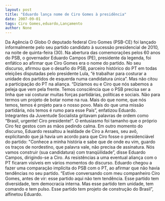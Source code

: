 ```yaml
---
layout: post
title: "Eduardo lança nome de Ciro Gomes à presidência"
date: 2007-09-01
tags: Ciro Gomes,eduardo,Lançamento
author: None
---
```

Da Ag&ecirc;ncia O Globo 
O deputado federal Ciro Gomes (PSB-CE) foi lan&ccedil;ado informalmente pelo seu partido candidato&nbsp;&agrave; sucess&atilde;o presidencial de 2010, na noite de quinta-feira (30). Na abertura das comemora&ccedil;&otilde;es pelos 60 anos do PSB, o governador Eduardo Campos (PE), presidente da legenda, foi enf&aacute;tico ao afirmar que Ciro Gomes era o nome do partido. 
No seu discurso, afirmou que o desafio do PSB, parceiro hist&oacute;rico do PT em todas elei&ccedil;&otilde;es disputadas pelo presidente Lula, &ldquo;&eacute; trabalhar para costurar a unidade dos partidos de esquerda numa candidatura &uacute;nica&rdquo;. Mas n&atilde;o citou a participa&ccedil;&atilde;o do PT na alian&ccedil;a. 
&ldquo;Diz&iacute;amos eu e Ciro que n&oacute;s sabemos a peleja que vem pela frente. Temos consci&ecirc;ncia que o PSB precisa ser a linha que vai costurar muitas for&ccedil;as partid&aacute;rias, pol&iacute;ticas e sociais. N&atilde;o para termos um projeto de botar nome na rua. Mais do que nome, que n&oacute;s temos, temos &eacute; projeto para o nosso povo. Mais do que uma miss&atilde;o partid&aacute;ria, n&oacute;s temos &eacute; rumo para esse Pa&iacute;s&rdquo;, enfatizou Eduardo. 
Integrantes da Juventude Socialista gritavam palavras de ordem como &ldquo;Brasil, urgente! Ciro presidente!&rdquo;. O entusiasmo foi tamanho que o pr&oacute;prio Ciro fez gestos com as m&atilde;os pedindo calma. 
Em outro momento do discurso, Eduardo ressaltou a lealdade de Ciro a Arraes, seu av&ocirc;, explicitando que j&aacute; havia um acordo para que Ciro fosse o presidenci&aacute;vel do partido: &quot;Conhece a minha hist&oacute;ria e sabe que de onde eu vim, guardo os tra&ccedil;os de nordestino, que palavra vale, n&atilde;o precisa de assinatura. N&oacute;s vamos construir (sua candidatura) com tranq&uuml;ilidade&rdquo;, disse Eduardo Campos, dirigindo-se a Ciro. 
As resist&ecirc;ncias a uma eventual alian&ccedil;a com o PT ficaram vis&iacute;veis em v&aacute;rios momentos do discurso. Eduardo chegou a fazer uma compara&ccedil;&atilde;o impl&iacute;cita do PSB com o PT, ao afirmar que n&atilde;o havia tend&ecirc;ncias no seu partido. &ldquo;Estive conversando com meu companheiro Ciro Gomes, antes de vir: esse partido aqui n&atilde;o tem tend&ecirc;ncia. Esse partido tem diversidade, tem democracia interna. Mas esse partido tem unidade, tem comando e tem pulso. Esse partido tem projeto de constru&ccedil;&atilde;o do Brasil&rdquo;, alfinetou Eduardo.  